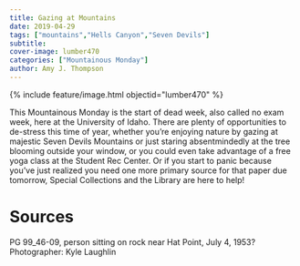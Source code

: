 ```yaml
---
title: Gazing at Mountains
date: 2019-04-29
tags: ["mountains","Hells Canyon","Seven Devils"]
subtitle: 
cover-image: lumber470
categories: ["Mountainous Monday"]
author: Amy J. Thompson
---
```


{% include feature/image.html objectid="lumber470" %}

This Mountainous Monday is the start of dead week, also called no exam week, here at the University of Idaho. There are plenty of opportunities to de-stress this time of year, whether you’re enjoying nature by gazing at majestic Seven Devils Mountains or just staring absentmindedly at the tree blooming outside your window, or you could even take advantage of a free yoga class at the Student Rec Center. Or if you start to panic because you’ve just realized you need one more primary source for that paper due tomorrow, Special Collections and the Library are here to help!

# Sources

PG 99_46-09, person sitting on rock near Hat Point, July 4, 1953? Photographer: Kyle Laughlin